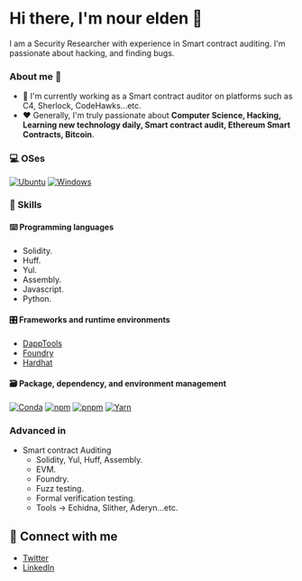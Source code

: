 # Hi there, I'm nour elden 👋

<!-- Add an introductory paragraph about yourself -->
I am a Security Researcher with experience in Smart contract auditing. I'm passionate about hacking, and finding bugs.

### About me 💯

- 🔭 I'm currently working as a Smart contract auditor on platforms such as C4, Sherlock, CodeHawks...etc.
- ❤️ Generally, I'm truly passionate about **Computer Science, Hacking, Learning new technology daily, Smart contract audit, Ethereum Smart Contracts, Bitcoin**.

### 💻 OSes

<p> 
    <a href="https://ubuntu.com" target="_blank"><img alt="Ubuntu"
        src="https://img.shields.io/badge/Ubuntu-E95420?style=for-the-badge&logo=ubuntu&logoColor=white"/></a>
    <a href="https://www.microsoft.com/en-gb/windows" target="_blank"><img alt="Windows"
        src="https://img.shields.io/badge/Windows-0078D6?style=for-the-badge&logo=windows&logoColor=white"/></a>
</p>

### 🎯 Skills

#### ⌨️ Programming languages
- Solidity.
- Huff.
- Yul.
- Assembly.
- Javascript.
- Python.

#### 🎛 Frameworks and runtime environments

- [DappTools](https://github.com/dapphub/dapptools)
- [Foundry](https://github.com/foundry-rs/foundry)
- [Hardhat](https://hardhat.org)

#### 🗃 Package, dependency, and environment management

<p>
    <a href="https://docs.conda.io" target="_blank"><img alt="Conda"
        src="https://img.shields.io/badge/conda-342B029?&style=for-the-badge&logo=anaconda&logoColor=white"/></a>
    <a href="https://www.npmjs.com" target="_blank"><img alt="npm"
        src="https://img.shields.io/badge/npm-CB3837?style=for-the-badge&logo=npm&logoColor=white"/></a>
    <a href="https://pnpm.io" target="_blank"><img alt="pnpm"
        src="https://img.shields.io/badge/pnpm-%234a4a4a?style=for-the-badge&logo=pnpm&logoColor=f69220"/></a>
    <a href="https://yarnpkg.com" target="_blank"><img alt="Yarn"
        src="https://img.shields.io/badge/Yarn-2C8EBB?style=for-the-badge&logo=yarn&logoColor=white"/></a>
</p>

### Advanced in
- Smart contract Auditing
  - Solidity, Yul, Huff, Assembly.
  - EVM.
  - Foundry.
  - Fuzz testing.
  - Formal verification testing.
  - Tools -> Echidna, Slither, Aderyn...etc.


## 🔗 Connect with me
- [Twitter](https://twitter.com/nour608)
- [LinkedIn](https://www.linkedin.com/in/nour-elden-nader-0845581b3/)
